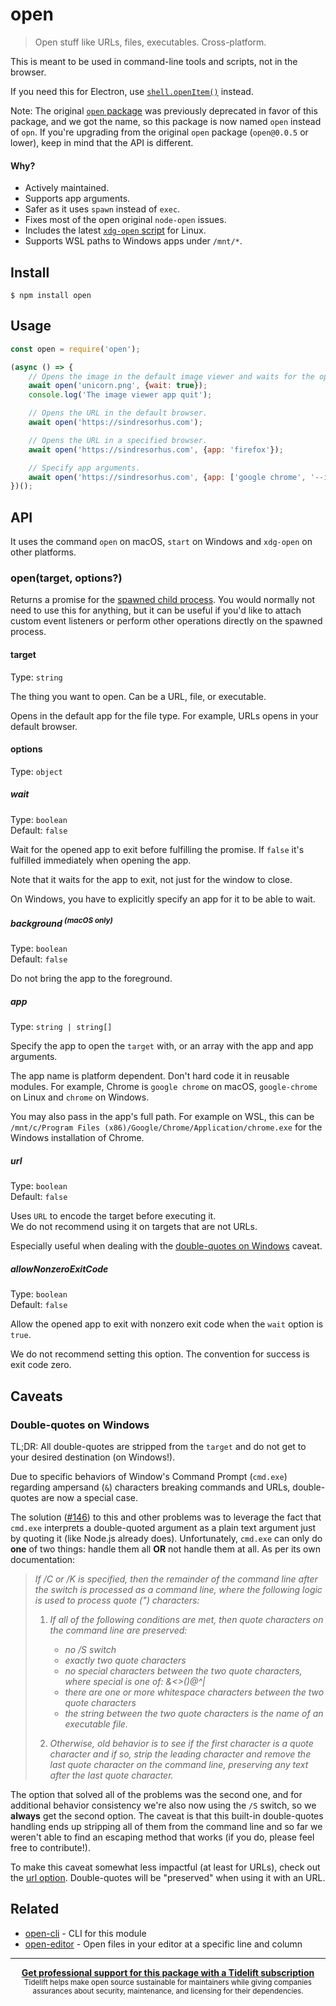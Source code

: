 # open

> Open stuff like URLs, files, executables. Cross-platform.

This is meant to be used in command-line tools and scripts, not in the browser.

If you need this for Electron, use [`shell.openItem()`](https://electronjs.org/docs/api/shell#shellopenitemfullpath) instead.

Note: The original [`open` package](https://github.com/pwnall/node-open) was previously deprecated in favor of this package, and we got the name, so this package is now named `open` instead of `opn`. If you're upgrading from the original `open` package (`open@0.0.5` or lower), keep in mind that the API is different.

#### Why?

- Actively maintained.
- Supports app arguments.
- Safer as it uses `spawn` instead of `exec`.
- Fixes most of the open original `node-open` issues.
- Includes the latest [`xdg-open` script](https://cgit.freedesktop.org/xdg/xdg-utils/commit/?id=c55122295c2a480fa721a9614f0e2d42b2949c18) for Linux.
- Supports WSL paths to Windows apps under `/mnt/*`.

## Install

```
$ npm install open
```

## Usage

```js
const open = require('open');

(async () => {
	// Opens the image in the default image viewer and waits for the opened app to quit.
	await open('unicorn.png', {wait: true});
	console.log('The image viewer app quit');

	// Opens the URL in the default browser.
	await open('https://sindresorhus.com');

	// Opens the URL in a specified browser.
	await open('https://sindresorhus.com', {app: 'firefox'});

	// Specify app arguments.
	await open('https://sindresorhus.com', {app: ['google chrome', '--incognito']});
})();
```

## API

It uses the command `open` on macOS, `start` on Windows and `xdg-open` on other platforms.

### open(target, options?)

Returns a promise for the [spawned child process](https://nodejs.org/api/child_process.html#child_process_class_childprocess). You would normally not need to use this for anything, but it can be useful if you'd like to attach custom event listeners or perform other operations directly on the spawned process.

#### target

Type: `string`

The thing you want to open. Can be a URL, file, or executable.

Opens in the default app for the file type. For example, URLs opens in your default browser.

#### options

Type: `object`

##### wait

Type: `boolean`\
Default: `false`

Wait for the opened app to exit before fulfilling the promise. If `false` it's fulfilled immediately when opening the app.

Note that it waits for the app to exit, not just for the window to close.

On Windows, you have to explicitly specify an app for it to be able to wait.

##### background <sup>(macOS only)</sup>

Type: `boolean`\
Default: `false`

Do not bring the app to the foreground.

##### app

Type: `string | string[]`

Specify the app to open the `target` with, or an array with the app and app arguments.

The app name is platform dependent. Don't hard code it in reusable modules. For example, Chrome is `google chrome` on macOS, `google-chrome` on Linux and `chrome` on Windows.

You may also pass in the app's full path. For example on WSL, this can be `/mnt/c/Program Files (x86)/Google/Chrome/Application/chrome.exe` for the Windows installation of Chrome.

##### url

Type: `boolean`\
Default: `false`

Uses `URL` to encode the target before executing it.<br>
We do not recommend using it on targets that are not URLs.

Especially useful when dealing with the [double-quotes on Windows](#double-quotes-on-windows) caveat.

##### allowNonzeroExitCode

Type: `boolean`\
Default: `false`

Allow the opened app to exit with nonzero exit code when the `wait` option is `true`.
		
We do not recommend setting this option. The convention for success is exit code zero.

## Caveats

### Double-quotes on Windows

TL;DR: All double-quotes are stripped from the `target` and do not get to your desired destination (on Windows!).

Due to specific behaviors of Window's Command Prompt (`cmd.exe`) regarding ampersand (`&`) characters breaking commands and URLs, double-quotes are now a special case.

The solution ([#146](https://github.com/sindresorhus/open/pull/146)) to this and other problems was to leverage the fact that `cmd.exe` interprets a double-quoted argument as a plain text argument just by quoting it (like Node.js already does). Unfortunately, `cmd.exe` can only do **one** of two things: handle them all **OR** not handle them at all. As per its own documentation:

>*If /C or /K is specified, then the remainder of the command line after the switch is processed as a command line, where the following logic is used to process quote (") characters:*
>
>    1.  *If all of the following conditions are met, then quote characters on the command line are preserved:*
>        - *no /S switch*
>        - *exactly two quote characters*
>        - *no special characters between the two quote characters, where special is one of: &<>()@^|*
>        - *there are one or more whitespace characters between the two quote characters*
>        - *the string between the two quote characters is the name of an executable file.*
>
>    2.  *Otherwise, old behavior is to see if the first character is a quote character and if so, strip the leading character and remove the last quote character on the command line, preserving any text after the last quote character.*

The option that solved all of the problems was the second one, and for additional behavior consistency we're also now using the `/S` switch, so we **always** get the second option. The caveat is that this built-in double-quotes handling ends up stripping all of them from the command line and so far we weren't able to find an escaping method that works (if you do, please feel free to contribute!).

To make this caveat somewhat less impactful (at least for URLs), check out the [url option](#url). Double-quotes will be "preserved" when using it with an URL.

## Related

- [open-cli](https://github.com/sindresorhus/open-cli) - CLI for this module
- [open-editor](https://github.com/sindresorhus/open-editor) - Open files in your editor at a specific line and column

---

<div align="center">
	<b>
		<a href="https://tidelift.com/subscription/pkg/npm-opn?utm_source=npm-opn&utm_medium=referral&utm_campaign=readme">Get professional support for this package with a Tidelift subscription</a>
	</b>
	<br>
	<sub>
		Tidelift helps make open source sustainable for maintainers while giving companies<br>assurances about security, maintenance, and licensing for their dependencies.
	</sub>
</div>
